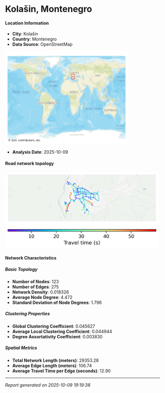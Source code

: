 # Kolašin, Montenegro

#### Location Information

- **City**: Kolašin
- **Country**: Montenegro
- **Data Source**: OpenStreetMap
<img src="Kolašin_location.png" alt="Kolašin Location Map" width="400" />

- **Analysis Date**: 2025-10-09

#### Road network topology

<img src="Kolašin_network_map.png" alt="Kolašin Road Network Map" width="500"/>

#### Network Characteristics

##### Basic Topology

- **Number of Nodes**: 123
- **Number of Edges**: 275
- **Network Density**: 0.018326
- **Average Node Degree**: 4.472
- **Standard Deviation of Node Degrees**: 1.796

##### Clustering Properties

- **Global Clustering Coefficient**: 0.045627
- **Average Local Clustering Coefficient**: 0.044944
- **Degree Assortativity Coefficient**: 0.003830

##### Spatial Metrics

- **Total Network Length (meters)**: 29353.28
- **Average Edge Length (meters)**: 106.74
- **Average Travel Time per Edge (seconds)**: 12.90

---
*Report generated on 2025-10-09 19:19:38*
